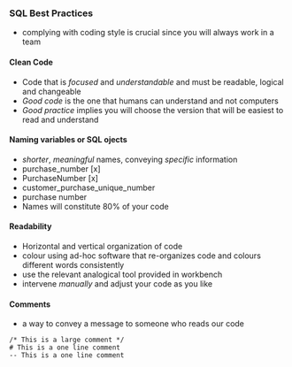 ### SQL Best Practices
- complying with coding style is crucial since you will always work in a team  
  
#### Clean Code
- Code that is *focused* and *understandable* and must be readable, logical and changeable
- *Good code* is the one that humans can understand and not computers
- *Good practice* implies you will choose the version that will be easiest to read and understand  

#### Naming variables or SQL ojects
- *shorter*, *meaningful* names, conveying *specific* information
- purchase_number [x]
- PurchaseNumber [x]
- customer_purchase_unique_number
- purchase number
- Names will constitute 80% of your code  
#### Readability
- Horizontal and vertical organization of code
- colour using ad-hoc software that re-organizes code and colours different words consistently
- use the relevant analogical tool provided in workbench
- intervene *manually* and adjust your code as you like  
#### Comments
- a way to convey a message to someone who reads our code  
```
/* This is a large comment */
# This is a one line comment
-- This is a one line comment
```